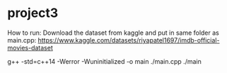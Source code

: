 # project3
How to run:
Download the dataset from kaggle and put in same folder as main.cpp:
https://www.kaggle.com/datasets/riyapatel1697/imdb-official-movies-dataset

g++ -std=c++14 -Werror -Wuninitialized -o main ./main.cpp
./main
